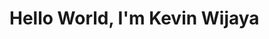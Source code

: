 # Hello World, I'm Kevin Wijaya

[](https://github-readme-stats.vercel.app/api/top-langs/?username=kevin-wijaya&title_color=ffffff&layout=compact&hide=html&theme=highcontrast)
